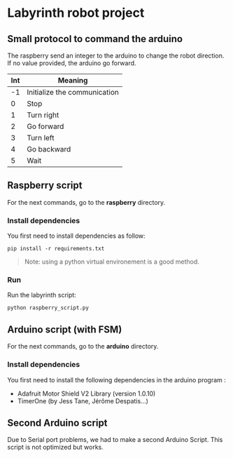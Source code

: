 # Labyrinth robot project 

## Small protocol to command the arduino

The raspberry send an integer to the arduino to change the robot direction.
If no value provided, the arduino go forward.

| Int | Meaning                      |
| --- | ---------------------------- |
| -1  | Initialize the communication |
| 0   | Stop                         |
| 1   | Turn right                   |
| 2   | Go forward                   |
| 3   | Turn left                    |
| 4   | Go backward                  |
| 5   | Wait                         |


## Raspberry script
For the next commands, go to the **raspberry** directory.

### Install dependencies 

You first need to install dependencies as follow:
```
pip install -r requirements.txt
```

>Note: using a python virtual environement is a good method.

### Run 

Run the labyrinth script:
```
python raspberry_script.py
```

## Arduino script (with FSM)
For the next commands, go to the **arduino** directory.

### Install dependencies 

You first need to install the following dependencies in the arduino program :
- Adafruit Motor Shield V2 Library (version 1.0.10)
- TimerOne (by Jess Tane, Jérôme Despatis...)

## Second Arduino script

Due to Serial port problems, we had to make a second Arduino Script. This script is not optimized but works.
